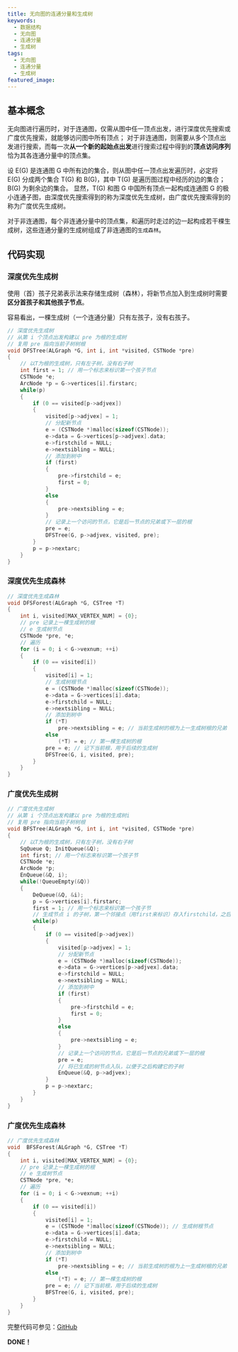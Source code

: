```yaml
---
title: 无向图的连通分量和生成树
keywords:
  - 数据结构
  - 无向图
  - 连通分量
  - 生成树
tags:
  - 无向图
  - 连通分量
  - 生成树
featured_image:
---
```


## 基本概念

无向图进行遍历时，对于连通图，仅需从图中任一顶点出发，进行深度优先搜索或广度优先搜索，就能够访问图中所有顶点；
对于非连通图，则需要从多个顶点出发进行搜索，而每一次**从一个新的起始点出发**进行搜索过程中得到的**顶点访问序列**恰为其各连通分量中的顶点集。

设 E(G) 是连通图 G 中所有边的集合，则从图中任一顶点出发遍历时，必定将 E(G) 分成两个集合 T(G) 和 B(G)，其中 T(G) 是遍历图过程中经历的边的集合；B(G) 为剩余边的集合。
显然，T(G) 和图 G 中国所有顶点一起构成连通图 G 的极小连通子图，由深度优先搜索得到的称为深度优先生成树，由广度优先搜索得到的称为广度优先生成树。

对于非连通图，每个非连通分量中的顶点集，和遍历时走过的边一起构成若干棵生成树，这些连通分量的生成树组成了非连通图的``生成森林``。

## 代码实现

### 深度优先生成树

使用（首）孩子兄弟表示法来存储生成树（森林），将新节点加入到生成树时需要**区分首孩子和其他孩子节点**。

容易看出，一棵生成树（一个连通分量）只有左孩子，没有右孩子。

```c
// 深度优先生成树
// 从第 i 个顶点出发构建以 pre 为根的生成树
// 复用 pre 指向当前子树树根
void DFSTree(ALGraph *G, int i, int *visited, CSTNode *pre)
{
    // 以T为根的生成树，只有左子树，没有右子树
    int first = 1; // 用一个标志来标识第一个孩子节点
    CSTNode *e;
    ArcNode *p = G->vertices[i].firstarc;
    while(p)
    {
        if (0 == visited[p->adjvex])
        {
            visited[p->adjvex] = 1;
            // 分配新节点
            e = (CSTNode *)malloc(sizeof(CSTNode));
            e->data = G->vertices[p->adjvex].data;
            e->firstchild = NULL;
            e->nextsibling = NULL;
            // 添加到树中
            if (first)
            {
                pre->firstchild = e;
                first = 0;
            }
            else
            {
                pre->nextsibling = e;
            }
            // 记录上一个访问的节点，它是后一节点的兄弟或下一层的根
            pre = e;
            DFSTree(G, p->adjvex, visited, pre);
        }
        p = p->nextarc;
    }
}
```

### 深度优先生成森林


```c
// 深度优先生成森林
void DFSForest(ALGraph *G, CSTree *T)
{
    int i, visited[MAX_VERTEX_NUM] = {0};
    // pre 记录上一棵生成树的根
    // e 生成树节点
    CSTNode *pre, *e;
    // 遍历
    for (i = 0; i < G->vexnum; ++i)
    {
        if (0 == visited[i])
        {
            visited[i] = 1;
            // 生成树根节点
            e = (CSTNode *)malloc(sizeof(CSTNode));
            e->data = G->vertices[i].data;
            e->firstchild = NULL;
            e->nextsibling = NULL;
            // 添加到树中
            if (*T)
                pre->nextsibling = e; // 当前生成树的根为上一生成树根的兄弟
            else
                (*T) = e; // 第一棵生成树的根
            pre = e; // 记下当前根，用于后续的生成树
            DFSTree(G, i, visited, pre);
        }
    }
}
```

### 广度优先生成树

```c
// 广度优先生成树
// 从第 i 个顶点出发构建以 pre 为根的生成树i
// 复用 pre 指向当前子树树根
void BFSTree(ALGraph *G, int i, int *visited, CSTNode *pre)
{
    // 以T为根的生成树，只有左子树，没有右子树
    SqQueue Q; InitQueue(&Q);
    int first; // 用一个标志来标识第一个孩子节
    CSTNode *e;
    ArcNode *p;
    EnQueue(&Q, i);
    while(!QueueEmpty(&Q))
    {
        DeQueue(&Q, &i);
        p = G->vertices[i].firstarc;
        first = 1; // 用一个标志来标识第一个孩子节
        // 生成节点 i 的子树，第一个邻接点（用first来标识）存入firstchild，之后的邻接点存入 firstchild 的 nextsibling
        while(p)
        {
            if (0 == visited[p->adjvex])
            {
                visited[p->adjvex] = 1;
                // 分配新节点
                e = (CSTNode *)malloc(sizeof(CSTNode));
                e->data = G->vertices[p->adjvex].data;
                e->firstchild = NULL;
                e->nextsibling = NULL;
                // 添加到树中
                if (first)
                {
                    pre->firstchild = e;
                    first = 0;
                }
                else
                {
                    pre->nextsibling = e;
                }
                // 记录上一个访问的节点，它是后一节点的兄弟或下一层的根
                pre = e;
                // 将已生成的树节点入队，以便于之后构建它的子树
                EnQueue(&Q, p->adjvex);
            }
            p = p->nextarc;
        }
    }
}
```

### 广度优先生成森林

```c
// 广度优先生成森林
void  BFSForest(ALGraph *G, CSTree *T)
{
    int i, visited[MAX_VERTEX_NUM] = {0};
    // pre 记录上一棵生成树的根
    // e 生成树节点
    CSTNode *pre, *e;
    // 遍历
    for (i = 0; i < G->vexnum; ++i)
    {
        if (0 == visited[i])
        {
            visited[i] = 1;
            e = (CSTNode *)malloc(sizeof(CSTNode)); // 生成树根节点
            e->data = G->vertices[i].data;
            e->firstchild = NULL;
            e->nextsibling = NULL;
            // 添加到树中
            if (*T)
                pre->nextsibling = e; // 当前生成树的根为上一生成树根的兄弟
            else
                (*T) = e; // 第一棵生成树的根
            pre = e; // 记下当前根，用于后续的生成树
            BFSTree(G, i, visited, pre);
        }
    }
}
```

完整代码可参见：[GitHub](https://github.com/Evandoz/Data-Structures/tree/master/Graph/ALGraph.h)

 **DONE！**
